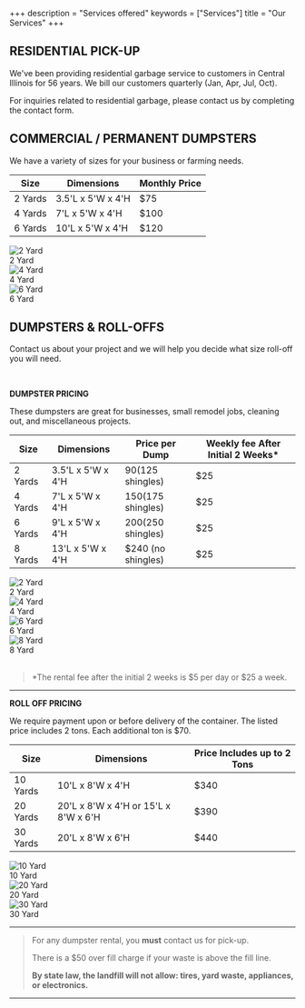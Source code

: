 +++
description = "Services offered"
keywords = ["Services"]
title = "Our Services"
+++

## RESIDENTIAL PICK-UP

We've been providing residential garbage service to customers in Central Illinois for 56 years. We bill our customers quarterly (Jan, Apr, Jul, Oct).

For inquiries related to residential garbage, please contact us by completing the contact form.

## COMMERCIAL / PERMANENT DUMPSTERS

We have a variety of sizes for your business or farming needs.

| Size | Dimensions | Monthly Price |
| --- | --- | --- |
| 2 Yards | 3.5'L x 5'W x 4'H | $75 |
| 4 Yards | 7'L x 5'W x 4'H | $100 |
| 6 Yards | 10'L x 5'W x 4'H | $120 |

<div class="photostrip">
  <div class="photo">
    <img class="thumb" src="/img/products/2yd-1-sm.jpg" alt="2 Yard"><div class="label">2 Yard</div>
  </div>
  <div class="photo">
    <img class="thumb" src="/img/products/4yd-1-sm.jpg" alt="4 Yard"><div class="label">4 Yard</div>
  </div>
  <div class="photo">
    <img class="thumb" src="/img/products/6yd-1-sm.jpg" alt="6 Yard"><div class="label">6 Yard</div>
  </div>
</div>

## DUMPSTERS & ROLL-OFFS

Contact us about your project and we will help you decide what size roll-off you will need.

<br>

**DUMPSTER PRICING**

These dumpsters are great for businesses, small remodel jobs, cleaning out, and miscellaneous projects.

| Size | Dimensions | Price per Dump | Weekly fee After Initial 2 Weeks* |
| --- | --- | --- | --- |
| 2 Yards | 3.5'L x 5'W x 4'H | $90 ($125 shingles) | $25 |
| 4 Yards | 7'L x 5'W x 4'H | $150 ($175 shingles) | $25 |
| 6 Yards | 9'L x 5'W x 4'H | $200 ($250 shingles) | $25 |
| 8 Yards | 13'L x 5'W x 4'H | $240 (no shingles) | $25 |

<div class="photostrip">
  <div class="photo">
    <img class="thumb" src="/img/products/2yd-1-sm.jpg" alt="2 Yard"><div class="label">2 Yard</div>
  </div>
  <div class="photo">
    <img class="thumb" src="/img/products/4yd-1-sm.jpg" alt="4 Yard"><div class="label">4 Yard</div>
  </div>
  <div class="photo">
    <img class="thumb" src="/img/products/6yd-1-sm.jpg" alt="6 Yard"><div class="label">6 Yard</div>
  </div>
  <div class="photo">
    <img class="thumb" src="/img/products/8yd-1-sm.jpg" alt="8 Yard"><div class="label">8 Yard</div>
  </div>
</div>

<br>

> *The rental fee after the initial 2 weeks is $5 per day or $25 a week.

***

**ROLL OFF PRICING**

We require payment upon or before delivery of the container. The listed price includes 2 tons. Each additional ton is $70.

| Size | Dimensions | Price Includes up to 2 Tons |
| --- | --- | --- |
| 10 Yards | 10'L x 8'W x 4'H | $340 |
| 20 Yards | 20'L x 8'W x 4'H or 15'L x 8'W x 6'H | $390 |
| 30 Yards | 20'L x 8'W x 6'H | $440 |

<div class="photostrip">
  <div class="photo">
    <img class="thumb" src="/img/products/10yd-1-sm.jpg" alt="10 Yard"><div class="label">10 Yard</div>
  </div>
  <div class="photo">
    <img class="thumb" src="/img/products/20yd-1-sm.jpg" alt="20 Yard"><div class="label">20 Yard</div>
  </div>
  <div class="photo">
    <img class="thumb" src="/img/products/30yd-7-sm.jpg" alt="30 Yard"><div class="label">30 Yard</div>
  </div>
</div>

***

> For any dumpster rental, you <b>must</b> contact us for pick-up.  
>
> There is a $50 over fill charge if your waste is above the fill line.
> 
> **By state law, the landfill will not allow: tires, yard waste, appliances, or electronics.**

***